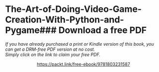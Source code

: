 # The-Art-of-Doing-Video-Game-Creation-With-Python-and-Pygame### Download a free PDF

 <i>If you have already purchased a print or Kindle version of this book, you can get a DRM-free PDF version at no cost.<br>Simply click on the link to claim your free PDF.</i>
<p align="center"> <a href="https://packt.link/free-ebook/9781803231587">https://packt.link/free-ebook/9781803231587 </a> </p>